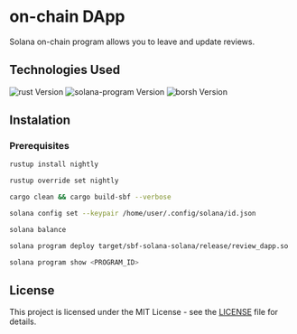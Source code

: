 # **on-chain DApp**
Solana on-chain program allows you to leave and update reviews.

## **Technologies Used**
![rust Version](https://img.shields.io/badge/rust-1.87.0-nightly%20-purple)
![solana-program Version](https://img.shields.io/badge/solana-program-1.17.7%20-yellow)
![borsh Version](https://img.shields.io/badge/borsh-1.2.1%20-yellow)


## **Instalation**

### **Prerequisites**
```bash
rustup install nightly
```
```bash
rustup override set nightly
```
```bash
cargo clean && cargo build-sbf --verbose
```
```bash
solana config set --keypair /home/user/.config/solana/id.json
```
```bash
solana balance
```
```bash
solana program deploy target/sbf-solana-solana/release/review_dapp.so
```
```bash
solana program show <PROGRAM_ID>
```


## **License**
This project is licensed under the MIT License - see the [LICENSE](https://github.com/chemyl/review_dapp/blob/master/LICENSE) file for details.